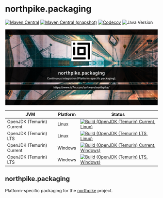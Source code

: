 northpike.packaging
===

[![Maven Central](https://img.shields.io/maven-central/v/com.io7m.northpike.packaging/com.io7m.northpike.packaging.svg?style=flat-square)](http://search.maven.org/#search%7Cga%7C1%7Cg%3A%22com.io7m.northpike.packaging%22)
[![Maven Central (snapshot)](https://img.shields.io/nexus/s/com.io7m.northpike.packaging/com.io7m.northpike.packaging?server=https%3A%2F%2Fs01.oss.sonatype.org&style=flat-square)](https://s01.oss.sonatype.org/content/repositories/snapshots/com/io7m/northpike/packaging/)
[![Codecov](https://img.shields.io/codecov/c/github/io7m-com/northpike.packaging.svg?style=flat-square)](https://codecov.io/gh/io7m-com/northpike.packaging)
![Java Version](https://img.shields.io/badge/21-java?label=java&color=e6c35c)

![com.io7m.northpike.packaging](./src/site/resources/northpike.packaging.jpg?raw=true)

| JVM | Platform | Status |
|-----|----------|--------|
| OpenJDK (Temurin) Current | Linux | [![Build (OpenJDK (Temurin) Current, Linux)](https://img.shields.io/github/actions/workflow/status/io7m-com/northpike.packaging/main.linux.temurin.current.yml)](https://www.github.com/io7m-com/northpike.packaging/actions?query=workflow%3Amain.linux.temurin.current)|
| OpenJDK (Temurin) LTS | Linux | [![Build (OpenJDK (Temurin) LTS, Linux)](https://img.shields.io/github/actions/workflow/status/io7m-com/northpike.packaging/main.linux.temurin.lts.yml)](https://www.github.com/io7m-com/northpike.packaging/actions?query=workflow%3Amain.linux.temurin.lts)|
| OpenJDK (Temurin) Current | Windows | [![Build (OpenJDK (Temurin) Current, Windows)](https://img.shields.io/github/actions/workflow/status/io7m-com/northpike.packaging/main.windows.temurin.current.yml)](https://www.github.com/io7m-com/northpike.packaging/actions?query=workflow%3Amain.windows.temurin.current)|
| OpenJDK (Temurin) LTS | Windows | [![Build (OpenJDK (Temurin) LTS, Windows)](https://img.shields.io/github/actions/workflow/status/io7m-com/northpike.packaging/main.windows.temurin.lts.yml)](https://www.github.com/io7m-com/northpike.packaging/actions?query=workflow%3Amain.windows.temurin.lts)|

## northpike.packaging

Platform-specific packaging for the [northpike](https://www.github.com/io7m-com/northpike)
project.


